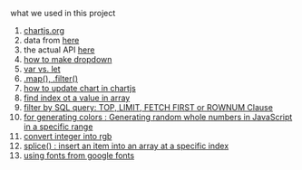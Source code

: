 what we used in this project
1. [chartjs.org](chartjs.org)
2. data from [here](https://data.thailand.opendevelopmentmekong.net/th/dataset/thailand-population-2019/resource/108125ab-7323-4b29-bcbe-9fc8bb24acbf)
3. the actual API [here](https://data.thailand.opendevelopmentmekong.net/th/api/3/action/datastore_search?resource_id=108125ab-7323-4b29-bcbe-9fc8bb24acbf)
3. [how to make dropdown](https://www.w3schools.com/tags/tag_select.asp)
4. [var vs. let](https://stackoverflow.com/questions/762011/what-is-the-difference-between-let-and-var)
5. [.map(), .filter()](https://stackoverflow.com/questions/57699996/how-to-map-with-a-conditional-in-javascript)
6. [how to update chart in chartjs](https://www.geeksforgeeks.org/how-to-dynamically-update-values-of-a-chart-in-chartjs/)
7. [find index ot a value in array](https://www.w3schools.com/jsref/jsref_indexof_array.asp)
8. [filter by SQL query: TOP, LIMIT, FETCH FIRST or ROWNUM Clause](https://www.w3schools.com/sql/sql_top.asp)
9. [for generating colors : Generating random whole numbers in JavaScript in a specific range](https://stackoverflow.com/questions/1527803/generating-random-whole-numbers-in-javascript-in-a-specific-range)
10. [convert integer into rgb](https://stackoverflow.com/questions/11866781/how-do-i-convert-an-integer-to-a-javascript-color)
11. [splice() : insert an item into an array at a specific index](https://www.freecodecamp.org/news/insert-into-javascript-array-at-specific-index/)
12. [using fonts from google fonts](https://www.w3schools.com/csS/css_font_google.asp)
